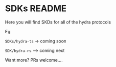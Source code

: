 # SDKs README

Here you will find SKDs for all of the hydra protocols

Eg

`SDKs/hydra-ts` -> coming soon

`SDK/hydra-rs` --> coming next


Want more? PRs welcome.... 